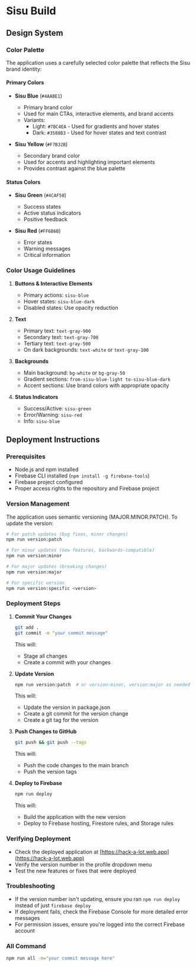 # Sisu Build

## Design System

### Color Palette

The application uses a carefully selected color palette that reflects the Sisu brand identity:

#### Primary Colors

- **Sisu Blue** (`#4AABE1`)
  - Primary brand color
  - Used for main CTAs, interactive elements, and brand accents
  - Variants:
    - Light: `#7BC4EA` - Used for gradients and hover states
    - Dark: `#3588B3` - Used for hover states and text contrast

- **Sisu Yellow** (`#F7B32B`)
  - Secondary brand color
  - Used for accents and highlighting important elements
  - Provides contrast against the blue palette

#### Status Colors

- **Sisu Green** (`#4CAF50`)
  - Success states
  - Active status indicators
  - Positive feedback

- **Sisu Red** (`#FF6B6B`)
  - Error states
  - Warning messages
  - Critical information

### Color Usage Guidelines

1. **Buttons & Interactive Elements**
   - Primary actions: `sisu-blue`
   - Hover states: `sisu-blue-dark`
   - Disabled states: Use opacity reduction

2. **Text**
   - Primary text: `text-gray-900`
   - Secondary text: `text-gray-700`
   - Tertiary text: `text-gray-500`
   - On dark backgrounds: `text-white` or `text-gray-100`

3. **Backgrounds**
   - Main background: `bg-white` or `bg-gray-50`
   - Gradient sections: `from-sisu-blue-light to-sisu-blue-dark`
   - Accent sections: Use brand colors with appropriate opacity

4. **Status Indicators**
   - Success/Active: `sisu-green`
   - Error/Warning: `sisu-red`
   - Info: `sisu-blue`

## Deployment Instructions

### Prerequisites
- Node.js and npm installed
- Firebase CLI installed (`npm install -g firebase-tools`)
- Firebase project configured
- Proper access rights to the repository and Firebase project

### Version Management
The application uses semantic versioning (MAJOR.MINOR.PATCH). To update the version:

```bash
# For patch updates (bug fixes, minor changes)
npm run version:patch

# For minor updates (new features, backwards-compatible)
npm run version:minor

# For major updates (breaking changes)
npm run version:major

# For specific version
npm run version:specific <version>
```

### Deployment Steps

1. **Commit Your Changes**
   ```bash
   git add .
   git commit -m "your commit message"
   ```
   This will:
   - Stage all changes
   - Create a commit with your changes

2. **Update Version**
   ```bash
   npm run version:patch  # or version:minor, version:major as needed
   ```
   This will:
   - Update the version in package.json
   - Create a git commit for the version change
   - Create a git tag for the version

3. **Push Changes to GitHub**
   ```bash
   git push && git push --tags
   ```
   This will:
   - Push the code changes to the main branch
   - Push the version tags

4. **Deploy to Firebase**
   ```bash
   npm run deploy
   ```
   This will:
   - Build the application with the new version
   - Deploy to Firebase hosting, Firestore rules, and Storage rules

### Verifying Deployment
- Check the deployed application at [https://hack-a-lot.web.app](https://hack-a-lot.web.app)
- Verify the version number in the profile dropdown menu
- Test the new features or fixes that were deployed

### Troubleshooting
- If the version number isn't updating, ensure you ran `npm run deploy` instead of just `firebase deploy`
- If deployment fails, check the Firebase Console for more detailed error messages
- For permission issues, ensure you're logged into the correct Firebase account


### All Command

```bash
npm run all -m="your commit message here"
```
